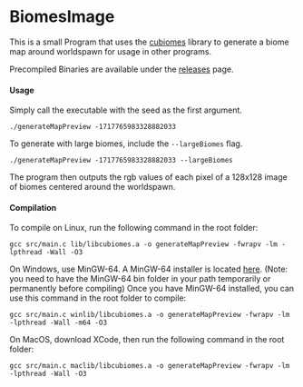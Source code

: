 # BiomesImage

This is a small Program that uses the [cubiomes](http://github.com/Cubitect/cubiomes) library to generate a biome map around worldspawn for usage in other programs.

Precompiled Binaries are available under the [releases](http://github.com/melonboy10/BiomesImage/releases) page.

#### Usage

Simply call the executable with the seed as the first argument.
```
./generateMapPreview -1717765983328882033
```
To generate with large biomes, include the `--largeBiomes` flag.
```
./generateMapPreview -1717765983328882033 --largeBiomes
```
The program then outputs the rgb values of each pixel of a 128x128 image of biomes centered around the worldspawn.

#### Compilation

To compile on Linux, run the following command in the root folder:
```
gcc src/main.c lib/libcubiomes.a -o generateMapPreview -fwrapv -lm -lpthread -Wall -O3
```

On Windows, use MinGW-64. A MinGW-64 installer is located [here](http://mingw-w64.org/doku.php/download/mingw-builds). (Note: you need to have the MinGW-64 bin folder in your path temporarily or permanently before compiling)
Once you have MinGW-64 installed, you can use this command in the root folder to compile:
```
gcc src/main.c winlib/libcubiomes.a -o generateMapPreview -fwrapv -lm -lpthread -Wall -m64 -O3
```

On MacOS, download XCode, then run the following command in the root folder:
```
gcc src/main.c maclib/libcubiomes.a -o generateMapPreview -fwrapv -lm -lpthread -Wall -O3
```
